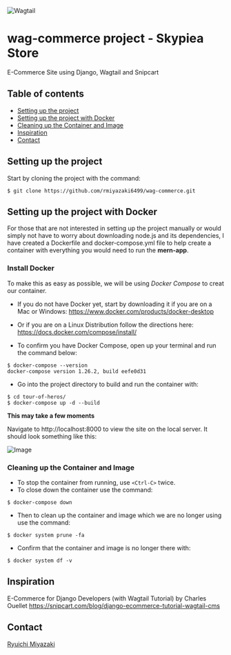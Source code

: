 ![Wagtail](https://miro.medium.com/max/2536/1*qkPzyorkZ1-1NXbMLiE6gg.jpeg)

# wag-commerce project - Skypiea Store
E-Commerce Site using Django, Wagtail and Snipcart

## Table of contents

- [Setting up the project](#setting-up-the-project)
- [Setting up the project with Docker](#setting-up-the-project-with-docker)
- [Cleaning up the Container and Image](#cleaning-up-the-container-and-image)
- [Inspiration](#inspiration)
- [Contact](#contact)

## Setting up the project

  Start by cloning the project with the command:
  ```
  $ git clone https://github.com/rmiyazaki6499/wag-commerce.git
  ```
  
  ## Setting up the project with Docker

  For those that are not interested in setting up the project manually or would simply not have to worry about downloading node.js and its dependencies, I have      created a Dockerfile and docker-compose.yml file to help create a container with everything you would need to run the **mern-app**.

  ### Install Docker

  To make this as easy as possible, we will be using *Docker Compose* to creat our container.

  - If you do not have Docker yet, start by downloading it if you are on a Mac or Windows:
  https://www.docker.com/products/docker-desktop

  - Or if you are on a Linux Distribution follow the directions here:
  https://docs.docker.com/compose/install/

  - To confirm you have Docker Compose, open up your terminal and run the command below:

  ```
  $ docker-compose --version
  docker-compose version 1.26.2, build eefe0d31
  ```
  
  - Go into the project directory to build and run the container with:

  ```
  $ cd tour-of-heros/
  $ docker-compose up -d --build
  ```

  **This may take a few moments**
  
  Navigate to http://localhost:8000 to view the site on the local server.
It should look something like this:

![Image](#)
  
  ### Cleaning up the Container and Image

  - To stop the container from running, use `<Ctrl-C>` twice.
  - To close down the container use the command:

  ```
  $ docker-compose down
  ```
  - Then to clean up the container and image which we are no longer using use the command:

  ```
  $ docker system prune -fa
  ```

  - Confirm that the container and image is no longer there with:

  ```
  $ docker system df -v
  ```

## Inspiration

E-Commerce for Django Developers (with Wagtail Tutorial)
by Charles Ouellet
https://snipcart.com/blog/django-ecommerce-tutorial-wagtail-cms

## Contact

[Ryuichi Miyazaki](https://github.com/rmiyazaki6499)
